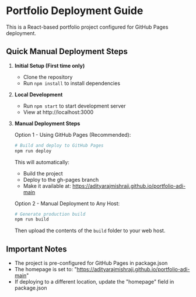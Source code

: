 # Portfolio Deployment Guide

This is a React-based portfolio project configured for GitHub Pages deployment.

## Quick Manual Deployment Steps

1. **Initial Setup (First time only)**
   - Clone the repository
   - Run `npm install` to install dependencies

2. **Local Development**
   - Run `npm start` to start development server
   - View at http://localhost:3000

3. **Manual Deployment Steps**
   
   Option 1 - Using GitHub Pages (Recommended):
   ```bash
   # Build and deploy to GitHub Pages
   npm run deploy
   ```
   This will automatically:
   - Build the project
   - Deploy to the gh-pages branch
   - Make it available at: https://adityarajmishraji.github.io/portfolio-adi-main

   Option 2 - Manual Deployment to Any Host:
   ```bash
   # Generate production build
   npm run build
   ```
   Then upload the contents of the `build` folder to your web host.

## Important Notes

- The project is pre-configured for GitHub Pages in package.json
- The homepage is set to: "https://adityarajmishraji.github.io/portfolio-adi-main"
- If deploying to a different location, update the "homepage" field in package.json

